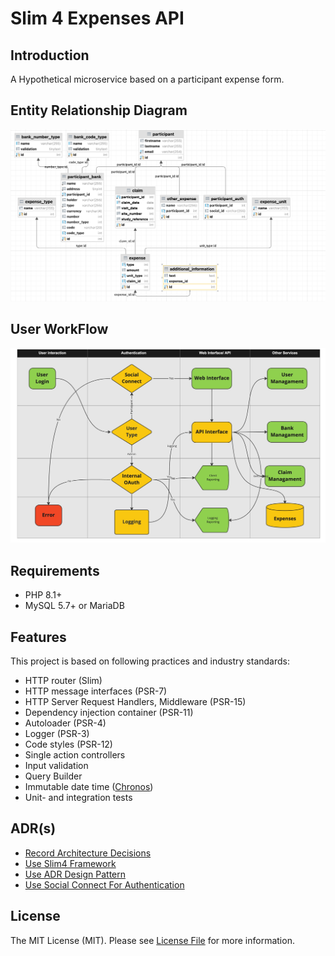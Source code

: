 

# Slim 4 Expenses API

## Introduction
A Hypothetical microservice based on a participant expense form.    
## Entity Relationship Diagram
![](doc/assets/erd.png)
## User WorkFlow
![](doc/assets/Slim-Expenses.jpeg)

## Requirements

* PHP 8.1+
* MySQL 5.7+ or MariaDB

## Features

This project is based on following practices and industry standards:
* HTTP router (Slim)
* HTTP message interfaces (PSR-7)
* HTTP Server Request Handlers, Middleware (PSR-15)
* Dependency injection container (PSR-11)
* Autoloader (PSR-4)
* Logger (PSR-3)
* Code styles (PSR-12)
* Single action controllers
* Input validation
* Query Builder
* Immutable date time ([Chronos](https://github.com/cakephp/chronos))
* Unit- and integration tests

## ADR(s)
* [Record Architecture Decisions](doc/adr/0001-record-architecture-decisions.md)
* [Use Slim4 Framework](doc/adr/0002-uses-slim4.md)
* [Use ADR Design Pattern](doc/adr/0003-use-adr-design-pattern.md)
* [Use Social Connect For Authentication](doc/adr/0004-use-social-connect.md)

## License

The MIT License (MIT). Please see [License File](LICENSE) for more information.

